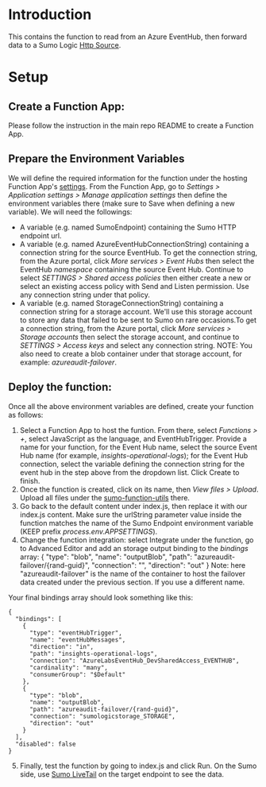 # Introduction
This contains the function to read from an Azure EventHub, then forward data to a Sumo Logic [Http Source](https://help.sumologic.com/Send-Data/Sources/02Sources-for-Hosted-Collectors/HTTP-Source).
# Setup 
## Create a Function App:
Please follow the instruction in the main repo README to create a Function App.

## Prepare the Environment Variables  
We will define the required information for the function under the hosting Function App's [settings](https://docs.microsoft.com/en-us/azure/azure-functions/functions-how-to-use-azure-function-app-settings). From the Function App, go to *Settings > Application settings > Manage application settings* then define the environment variables there (make sure to Save when defining a new variable). We will need the followings: 
- A variable (e.g. named SumoEndpoint) containing the Sumo HTTP endpoint url.
- A variable (e.g. named AzureEventHubConnectionString) containing a connection string for the source EventHub. To get the connection string, from the Azure portal, click *More services > Event Hubs* then select the EventHub *namespace* containing the source Event Hub. Continue to select *SETTINGS > Shared access policies* then either create a new or select an existing access policy with Send and Listen permission. Use any connection string under that policy.
- A variable (e.g. named StorageConnectionString) containing a connection string for a storage account. We'll use this storage account to store any data that failed to be sent to Sumo on rare occasions.To get a connection string, from the Azure portal, click *More services > Storage accounts* then select the storage account, and continue to *SETTINGS > Access keys* and select any connection string.
NOTE: You also need to create a blob container under that storage account, for example: *azureaudit-failover*.


## Deploy the function:
Once all the above environment variables are defined, create your function as follows: 
1. Select a Function App to host the funtion. From there, select *Functions > +*, select JavaScript as the language, and EventHubTrigger. Provide a name for your function, for the Event Hub name, select the source Event Hub name (for example, *insights-operational-logs*); for the Event Hub connection, select the variable defining the connection string for the event hub in the step above from the dropdown list. Click Create to finish.
2. Once the function is created, click on its name, then *View files > Upload*. Upload all files under the [sumo-function-utils](https://github.com/SumoLogic/sumologic-azure-function/tree/sumo-function-utils/sumo-function-utils/lib) there. 
3. Go back to the default content under index.js, then replace it with our index.js content. Make sure the urlString parameter value inside the function matches the name of the Sumo Endpoint environment variable (KEEP prefix *process.env.APPSETTINGS*).  
4. Change the function integration: select Integrate under the function, go to Advanced Editor and add an storage output binding to the *bindings* array:
    {
          "type": "blob",
          "name": "outputBlob",
          "path": "azureaudit-failover/{rand-guid}",
          "connection": "<USE THE NAME OF ENV VARIABLE FOR THE STORAGE ACCOUNT>",
          "direction": "out"
    }
Note: here "azureaudit-failover" is the name of the container to host the failover data created under the previous section. If you use a different name.

Your final bindings array should look something like this: 

    {
      "bindings": [
        {
          "type": "eventHubTrigger",
          "name": "eventHubMessages",
          "direction": "in",
          "path": "insights-operational-logs",
          "connection": "AzureLabsEventHub_DevSharedAccess_EVENTHUB",
          "cardinality": "many",
          "consumerGroup": "$Default"
        },
        {
          "type": "blob",
          "name": "outputBlob",
          "path": "azureaudit-failover/{rand-guid}",
          "connection": "sumologicstorage_STORAGE",
          "direction": "out"
        }
      ],
      "disabled": false
    }

5. Finally, test the function by going to index.js and click Run. On the Sumo side, use [Sumo LiveTail](https://help.sumologic.com/Search/Live-Tail) on the target endpoint to see the data.
